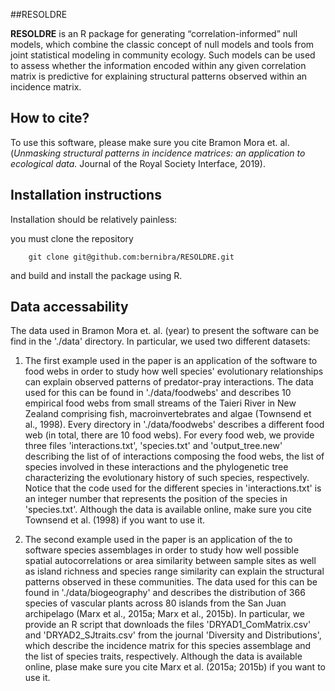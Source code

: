 ##RESOLDRE

**RESOLDRE** is an R package for generating “correlation-informed” null models, which combine the classic concept of null models and tools from joint statistical modeling in community ecology. Such models can be used to assess whether the information encoded within any given correlation matrix is predictive for explaining structural patterns observed within an incidence matrix.


## How to cite?
To use this software, please make sure you cite Bramon Mora et. al. (*Unmasking structural patterns in incidence matrices: an application to ecological data.* Journal of the Royal Society Interface, 2019).

## Installation instructions

Installation should be relatively painless:

you must clone the repository

		git clone git@github.com:bernibra/RESOLDRE.git

and build and install the package using R.


## Data accessability

The data used in Bramon Mora et. al. (year) to present the software can be find in the './data' directory. In particular, we used two different datasets:

1. The first example used in the paper is an application of the software to food webs in order to study how well species' evolutionary relationships can explain observed patterns of predator-pray interactions. The data used for this can be found in './data/foodwebs' and describes 10 empirical food webs from small streams of the Taieri River in New Zealand comprising fish, macroinvertebrates and algae (Townsend et al., 1998). Every directory in './data/foodwebs' describes a different food web (in total, there are 10 food webs). For every food web, we provide three files 'interactions.txt', 'species.txt' and 'output_tree.new' describing the list of of interactions composing the food webs, the list of species involved in these interactions and the phylogenetic tree characterizing the evolutionary history of such species, respectively. Notice that the code used for the different species in 'interactions.txt' is an integer number that represents the position of the species in 'species.txt'. Although the data is available online, make sure you cite Townsend et al. (1998) if you want to use it.

1. The second example used in the paper is an application of the to software species assemblages in order to study how well possible spatial autocorrelations or area similarity between sample sites as well as island richness and species range similarity can explain the structural patterns observed in these communities. The data used for this can be found in './data/biogeography' and describes the distribution of 366 species of vascular plants across 80 islands from the San Juan archipelago (Marx et al., 2015a; Marx et al., 2015b). In particular, we provide an R script that downloads the files 'DRYAD1\_ComMatrix.csv' and 'DRYAD2\_SJtraits.csv' from the journal 'Diversity and Distributions', which describe the incidence matrix for this species assemblage and the list of species traits, respectively. Although the data is available online, plase make sure you cite Marx et al. (2015a; 2015b) if you want to use it.

